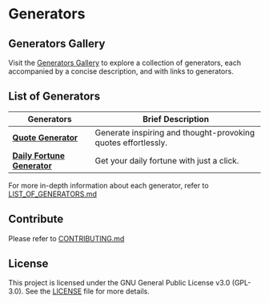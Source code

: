 # Generators

## Generators Gallery

Visit the [Generators Gallery](https://lifeadventurer.github.io/generators) to
explore a collection of generators, each accompanied by a concise description,
and with links to generators.

## List of Generators

| Generators                                       | Brief Description                                             |
| ------------------------------------------------ | ------------------------------------------------------------- |
| **[Quote Generator][Quote Generator]**           | Generate inspiring and thought-provoking quotes effortlessly. |
| **[Daily Fortune Generator][Fortune Generator]** | Get your daily fortune with just a click.                     |

For more in-depth information about each generator, refer to
[LIST_OF_GENERATORS.md](./LIST_OF_GENERATORS.md)

## Contribute

Please refer to [CONTRIBUTING.md](./CONTRIBUTING.md)

[Quote Generator]: https://lifeadventurer.github.io/generators/quote_generator
[Fortune Generator]: https://lifeadventurer.github.io/generators/fortune_generator

## License

This project is licensed under the GNU General Public License v3.0 (GPL-3.0).
See the [LICENSE](./LICENSE) file for more details.
